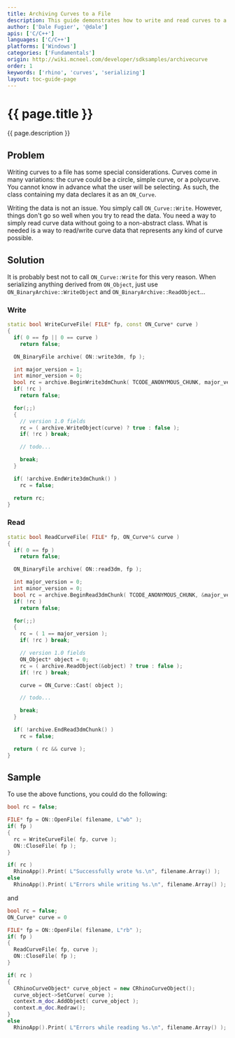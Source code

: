 ```yaml
---
title: Archiving Curves to a File
description: This guide demonstrates how to write and read curves to a file using C/C++.
author: ['Dale Fugier', '@dale']
apis: ['C/C++']
languages: ['C/C++']
platforms: ['Windows']
categories: ['Fundamentals']
origin: http://wiki.mcneel.com/developer/sdksamples/archivecurve
order: 1
keywords: ['rhino', 'curves', 'serializing']
layout: toc-guide-page
---
```


# {{ page.title }}

{{ page.description }}

## Problem

Writing curves to a file has some special considerations.  Curves come in many variations: the curve could be a circle, simple curve, or a polycurve.  You cannot know in advance what the user will be selecting.  As such, the class containing my data declares it as an `ON_Curve`.

Writing the data is not an issue.  You simply call `ON_Curve::Write`.  However, things don't go so well when you try to read the data.  You need a way to simply read curve data without going to a non-abstract class. What is needed is a way to read/write curve data that represents any kind of curve possible.

## Solution

It is probably best not to call `ON_Curve::Write` for this very reason.  When serializing anything derived from `ON_Object`, just use `ON_BinaryArchive::WriteObject` and `ON_BinaryArchive::ReadObject`...

### Write
```cpp
static bool WriteCurveFile( FILE* fp, const ON_Curve* curve )
{
  if( 0 == fp || 0 == curve )
    return false;

  ON_BinaryFile archive( ON::write3dm, fp );

  int major_version = 1;
  int minor_version = 0;
  bool rc = archive.BeginWrite3dmChunk( TCODE_ANONYMOUS_CHUNK, major_version, minor_version );
  if( !rc )
    return false;

  for(;;)
  {
    // version 1.0 fields
    rc = ( archive.WriteObject(curve) ? true : false );
    if( !rc ) break;

    // todo...

    break;
  }

  if( !archive.EndWrite3dmChunk() )
    rc = false;

  return rc;
}
```

### Read

```cpp
static bool ReadCurveFile( FILE* fp, ON_Curve*& curve )
{
  if( 0 == fp )
    return false;

  ON_BinaryFile archive( ON::read3dm, fp );

  int major_version = 0;
  int minor_version = 0;
  bool rc = archive.BeginRead3dmChunk( TCODE_ANONYMOUS_CHUNK, &major_version, &minor_version );
  if( !rc )
    return false;

  for(;;)
  {
    rc = ( 1 == major_version );
    if( !rc ) break;

    // version 1.0 fields
    ON_Object* object = 0;
    rc = ( archive.ReadObject(&object) ? true : false );
    if( !rc ) break;

    curve = ON_Curve::Cast( object );

    // todo...

    break;
  }

  if( !archive.EndRead3dmChunk() )
    rc = false;

  return ( rc && curve );
}
```

## Sample

To use the above functions, you could do the following:

```cpp
bool rc = false;

FILE* fp = ON::OpenFile( filename, L"wb" );
if( fp )
{
  rc = WriteCurveFile( fp, curve );
  ON::CloseFile( fp );
}

if( rc )
  RhinoApp().Print( L"Successfully wrote %s.\n", filename.Array() );
else
  RhinoApp().Print( L"Errors while writing %s.\n", filename.Array() );
```

and

```cpp
bool rc = false;
ON_Curve* curve = 0

FILE* fp = ON::OpenFile( filename, L"rb" );
if( fp )
{
  ReadCurveFile( fp, curve );
  ON::CloseFile( fp );
}

if( rc )
{
  CRhinoCurveObject* curve_object = new CRhinoCurveObject();
  curve_object->SetCurve( curve );
  context.m_doc.AddObject( curve_object );
  context.m_doc.Redraw();
}
else
  RhinoApp().Print( L"Errors while reading %s.\n", filename.Array() );
```
